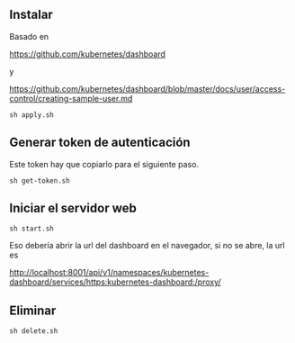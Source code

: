 ## Instalar

Basado en 

https://github.com/kubernetes/dashboard

y 

https://github.com/kubernetes/dashboard/blob/master/docs/user/access-control/creating-sample-user.md

```
sh apply.sh
```

## Generar token de autenticación

Este token hay que copiarlo para el siguiente paso.

```
sh get-token.sh
```

## Iniciar el servidor web 

```
sh start.sh
```
Eso debería abrir la url del dashboard en el navegador, si no se abre, la url es

<http://localhost:8001/api/v1/namespaces/kubernetes-dashboard/services/https:kubernetes-dashboard:/proxy/>

## Eliminar

```
sh delete.sh
```


